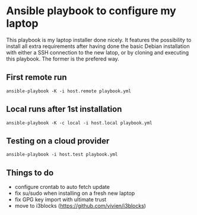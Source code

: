 # Ansible playbook to configure my laptop

This playbook is my laptop installer done nicely. It features the possibility to install all extra requirements after having done the basic Debian installation with either a SSH connection to the new latop, or by cloning and executing this playbook. The former is the prefered way.

## First remote run

`ansible-playbook -K -i host.remote playbook.yml`

## Local runs after 1st installation

`ansible-playbook -K -c local -i host.local playbook.yml`

## Testing on a cloud provider
`ansible-playbook -i host.test playbook.yml`

## Things to do

- configure crontab to auto fetch update
- fix su/sudo when installing on a fresh new laptop
- fix GPG key import with ultimate trust
- move to i3blocks (https://github.com/vivien/i3blocks)
